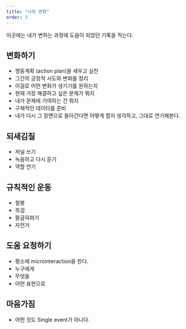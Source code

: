 ```yaml
---
title: "나의 변화"
order: 3
---
```


이곳에는 내가 변하는 과정에 도움이 되었던 기록을 적는다.

## 변화하기
- 행동계획 (action plan)을 세우고 실천
- 그간의 긍정적 시도와 변화를 정리
- 이걸로 어떤 변화가 생기기를 원하는지
- 현재 가장 해결하고 싶은 문제가 뭐지
- 내가 문제에 기여하는 건 뭐지
- 구체적인 데이타를 준비
- 내가 다시 그 장면으로 돌아간다면 어떻게 할지 생각하고, 그대로 연기해본다.

## 되새김질
- 저널 쓰기
- 녹음하고 다시 듣기
- 역할 연기

## 규칙적인 운동
- 철봉
- 목검
- 팔굽혀펴기
- 자전거

## 도움 요청하기
- 평소에 microinteraction을 한다.
- 누구에게
- 무엇을
- 어떤 표현으로

## 마음가짐
- 어떤 것도 Single event가 아니다.
